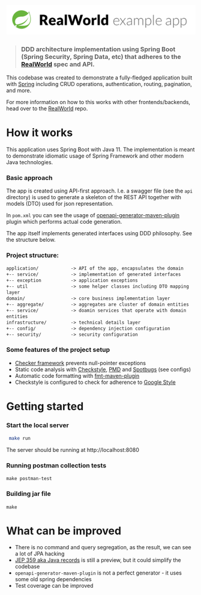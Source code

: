 # ![RealWorld Example App](spring-logo.png)

> ### DDD architecture implementation using Spring Boot (Spring Security, Spring Data, etc) that adheres to the [RealWorld](https://github.com/gothinkster/realworld) spec and API.

This codebase was created to demonstrate a fully-fledged application built with [Spring](https://spring.io) including CRUD operations, authentication, routing, pagination, and more.

For more information on how to this works with other frontends/backends, head over to  the [RealWorld](https://github.com/gothinkster/realworld) repo.

# How it works

This application uses Spring Boot with Java 11. The implementation is meant to demonstrate idiomatic usage of Spring Framework and other modern Java technologies.

### Basic approach

The app is created using API-first approach. I.e. a swagger file (see the `api` directory) is used
to generate a skeleton of the REST API together with models (DTO) used for json representation.

In `pom.xml` you can see the usage of [openapi-generator-maven-plugin](https://github.com/OpenAPITools/openapi-generator/tree/master/modules/openapi-generator-maven-plugin) plugin which performs actual code generation.

The app itself implements generated interfaces using DDD philosophy. See the structure below.

### Project structure:

```
application/            -> API of the app, encapsulates the domain
+-- service/            -> implementation of generated interfaces
+-- exception           -> application exceptions
+-- util                -> some helper classes including DTO mapping layer
domain/                 -> core business implementation layer
+-- aggregate/          -> aggregates are cluster of domain entities
+-- service/            -> doamin services that operate with domain entities
infrastructure/         -> technical details layer
+-- config/             -> dependency injection configuration
+-- security/           -> security configuration
```

### Some features of the project setup
* [Checker framework](https://checkerframework.org) prevents null-pointer exceptions
* Static code analysis with [Checkstyle](https://checkstyle.sourceforge.io), [PMD](https://pmd.github.io) and [Spotbugs](https://spotbugs.github.io) (see configs)
* Automatic code formatting with [fmt-maven-plugin](https://github.com/coveooss/fmt-maven-plugin)
* Checkstyle is configured to check for adherence to [Google Style](https://google.github.io/styleguide/javaguide.html)

# Getting started

### Start the local server

```bash
 make run
 ```

The server should be running at http://localhost:8080


### Running postman collection tests

```
make postman-test
```

### Building jar file

```
make
```


# What can be improved

* There is no command and query segregation, as the result, we can see a lot of JPA hacking
* [JEP 359 aka Java records](https://openjdk.java.net/jeps/359) is still a preview, but it could simplify the codebase
* `openapi-generator-maven-plugin` is not a perfect generator - it uses some old spring dependencies
* Test coverage can be improved
